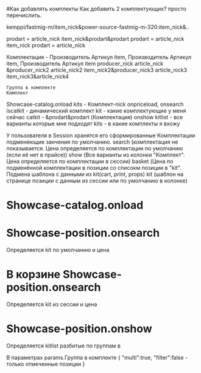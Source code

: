 #Как добавлять комплекты
Как добавить 2 комплектующих? просто перечислить.


kemppi/fastmig-m/item_nick&power-source-fastmig-m-320:item_nick&..

prodart = article_nick item_nick&prodart&prodart
prodart = article_nick item_nick
prodart = article_nick


Комплектация - Производитель Артикул item, Производитель Артикул item, Производитель Артикул item
producer_nick article_nick &producer_nick2 article_nick2 item_nick2&producer_nick3 article_nick3 item_nick3&article_nick4



	Группа в комплекте
	Комплект

Showcase-catalog.onload
	kits - Комплект-nick
onpriceload, onsearch
	iscatkit - динамический комплект
	kit - какие комплектующие у меня сейчас
	catkit - &prodart&prodart (Комплектация)
onshow
	kitlist - все варианты которые мне подходят
	kits - в какие комплекты я вхожу


У пользователя в Session хранятся его сформированные Комплектации подменяющие занчения по умолчанию.
search (комплектация не показывается. Цена определяется по комплектации по умолчанию (если её нет в прайсе))
show (Все варианты из колонки "Комплект". Цена определяется по комплектации в сессии)
basket (Цена по подменённой комплектации в позиции со списокм позиции в "kit". Подмена шаблона с данными из kit(cart, print, props)
kit (шаблон на странице позиции с данным из сессии или по умолчанию в колонке)

# Showcase-catalog.onload
# Showcase-position.onsearch
Определяется kit по умолчанию и цена
# В корзине Showcase-position.onsearch
Определяется kit из сессии и цена
# Showcase-position.onshow
Определяется kitlist разбитые по группам в

В параметрах
params.Группа в комплекте {
	"multi":true,
	"filter":false - только отмеченные позиции
}
